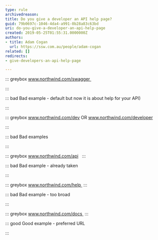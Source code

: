 ```yaml
---
type: rule
archivedreason: 
title: Do you give a developer an API help page?
guid: 79b0697c-1046-4da4-a991-0b28a83c63bd
uri: do-you-give-a-developer-an-api-help-page
created: 2019-05-25T01:55:31.0000000Z
authors:
- title: Adam Cogan
  url: https://ssw.com.au/people/adam-cogan
related: []
redirects:
- give-developers-an-api-help-page

---
```


::: greybox
www.northwind.com/swagger 

:::




::: bad
Bad example - default but now it is about help for your API)

:::



::: greybox
www.northwind.com/dev
OR
www.northwind.com/developer

:::





::: bad
Bad examples

:::



::: greybox
www.northwind.com/api  
:::





::: bad
Bad example - already taken

:::



::: greybox
www.northwind.com/help 
:::





::: bad
Bad example - too broad

:::



<!--endintro-->


::: greybox
www.northwind.com/docs 
:::



::: good
Good example - preferred URL

:::

